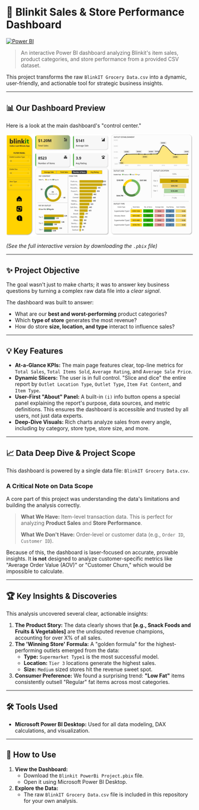 # 🚀 Blinkit Sales & Store Performance Dashboard

[![Power BI](https://img.shields.io/badge/Made%20with-Power%20BI-blue.svg?style=for-the-badge&logo=powerbi)](https://powerbi.microsoft.com/)

> An interactive Power BI dashboard analyzing Blinkit's item sales, product categories, and store performance from a provided CSV dataset.

This project transforms the raw `BlinkIT Grocery Data.csv` into a dynamic, user-friendly, and actionable tool for strategic business insights.

---

## 📊 Our Dashboard Preview

Here is a look at the main dashboard's "control center."

[![Blinkit Dashboard Preview](blinkit%20dashboard%20image.jpg)](Blinkit%20PowerBi%20Project.pbix)

*(See the full interactive version by downloading the `.pbix` file)*

---

## ✨ Project Objective

The goal wasn't just to make charts; it was to answer key business questions by turning a complex raw data file into a *clear signal*.

The dashboard was built to answer:
* What are our **best and worst-performing** product categories?
* Which **type of store** generates the most revenue?
* How do store **size, location, and type** interact to influence sales?

---

## 💡 Key Features

* **At-a-Glance KPIs:** The main page features clear, top-line metrics for `Total Sales`, `Total Items Sold`, `Average Rating`, and `Average Sale Price`.
* **Dynamic Slicers:** The user is in full control. "Slice and dice" the entire report by `Outlet Location Type`, `Outlet Type`, `Item Fat Content`, and `Item Type`.
* **User-First "About" Panel:** A built-in `(i)` info button opens a special panel explaining the report's purpose, data sources, and metric definitions. This ensures the dashboard is accessible and trusted by all users, not just data experts.
* **Deep-Dive Visuals:** Rich charts analyze sales from every angle, including by category, store type, store size, and more.

---

## 📈 Data Deep Dive & Project Scope

This dashboard is powered by a single data file: `BlinkIT Grocery Data.csv`.

### A Critical Note on Data Scope

A core part of this project was understanding the data's limitations and building the analysis correctly.

> **What We Have:** Item-level transaction data. This is perfect for analyzing **Product Sales** and **Store Performance**.
>
> **What We Don't Have:** Order-level or customer data (e.g., `Order ID`, `Customer ID`).

Because of this, the dashboard is laser-focused on accurate, provable insights. It **is not** designed to analyze customer-specific metrics like "Average Order Value (AOV)" or "Customer Churn," which would be impossible to calculate.

---

## 🏆 Key Insights & Discoveries

This analysis uncovered several clear, actionable insights:

1.  **The Product Story:** The data clearly shows that **[e.g., Snack Foods and Fruits & Vegetables]** are the undisputed revenue champions, accounting for over X% of all sales.
2.  **The 'Winning Store' Formula:** A "golden formula" for the highest-performing outlets emerged from the data:
    * **Type:** `Supermarket Type1` is the most successful model.
    * **Location:** `Tier 3` locations generate the highest sales.
    * **Size:** `Medium` sized stores hit the revenue sweet spot.
3.  **Consumer Preference:** We found a surprising trend: **"Low Fat"** items consistently outsell "Regular" fat items across most categories.

---

## 🛠️ Tools Used

* **Microsoft Power BI Desktop:** Used for all data modeling, DAX calculations, and visualization.

---

## 📖 How to Use

1.  **View the Dashboard:**
    * Download the `Blinkit PowerBi Project.pbix` file.
    * Open it using Microsoft Power BI Desktop.
2.  **Explore the Data:**
    * The raw `BlinkIT Grocery Data.csv` file is included in this repository for your own analysis.
